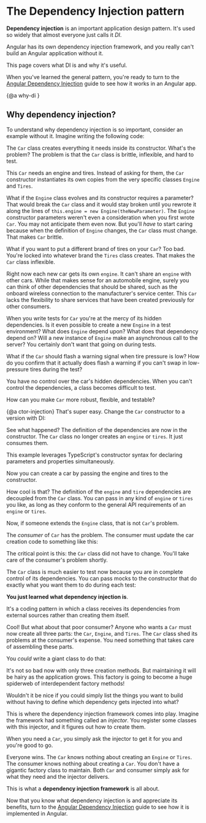 # The Dependency Injection pattern

**Dependency injection** is an important application design pattern.
It's used so widely that almost everyone just calls it _DI_.

Angular has its own dependency injection framework, and
you really can't build an Angular application without it.

This page covers what DI is and why it's useful.

When you've learned the general pattern, you're ready to turn to
the [Angular Dependency Injection](guide/dependency-injection) guide to see how it works in an Angular app.

{@a why-di }

## Why dependency injection?

To understand why dependency injection is so important, consider an example without it.
Imagine writing the following code:

<code-example path="dependency-injection/src/app/car/car-no-di.ts" region="car" title="src/app/car/car.ts (without DI)">
</code-example>

The `Car` class creates everything it needs inside its constructor.
What's the problem?
The problem is that the `Car` class is brittle, inflexible, and hard to test.

This `Car` needs an engine and tires. Instead of asking for them,
the `Car` constructor instantiates its own copies from
the very specific classes `Engine` and `Tires`.

What if the `Engine` class evolves and its constructor requires a parameter?
That would break the `Car` class and it would stay broken until you rewrote it along the lines of
`this.engine = new Engine(theNewParameter)`.
The `Engine` constructor parameters weren't even a consideration when you first wrote `Car`.
You may not anticipate them even now.
But you'll *have* to start caring because
when the definition of `Engine` changes, the `Car` class must change.
That makes `Car` brittle.

What if you want to put a different brand of tires on your `Car`? Too bad.
You're locked into whatever brand the `Tires` class creates. That makes the
`Car` class inflexible.

Right now each new car gets its own `engine`. It can't share an `engine` with other cars.
While that makes sense for an automobile engine,
surely you can think of other dependencies that should be shared, such as the onboard
wireless connection to the manufacturer's service center. This `Car` lacks the flexibility
to share services that have been created previously for other consumers.

When you write tests for `Car` you're at the mercy of its hidden dependencies.
Is it even possible to create a new `Engine` in a test environment?
What does `Engine` depend upon? What does that dependency depend on?
Will a new instance of `Engine` make an asynchronous call to the server?
You certainly don't want that going on during tests.

What if the `Car` should flash a warning signal when tire pressure is low?
How do you confirm that it actually does flash a warning
if you can't swap in low-pressure tires during the test?

You have no control over the car's hidden dependencies.
When you can't control the dependencies, a class becomes difficult to test.

How can you make `Car` more robust, flexible, and testable?

{@a ctor-injection}
That's super easy. Change the `Car` constructor to a version with DI:

<code-tabs>

  <code-pane title="src/app/car/car.ts (excerpt with DI)" path="dependency-injection/src/app/car/car.ts" region="car-ctor">
  </code-pane>

  <code-pane title="src/app/car/car.ts (excerpt without DI)" path="dependency-injection/src/app/car/car-no-di.ts" region="car-ctor">
  </code-pane>

</code-tabs>

See what happened? The definition of the dependencies are
now in the constructor.
The `Car` class no longer creates an `engine` or `tires`.
It just consumes them.

<div class="l-sub-section">

This example leverages TypeScript's constructor syntax for declaring
parameters and properties simultaneously.

</div>

Now you can create a car by passing the engine and tires to the constructor.

<code-example path="dependency-injection/src/app/car/car-creations.ts" region="car-ctor-instantiation" linenums="false">
</code-example>

How cool is that?
The definition of the `engine` and `tire` dependencies are
decoupled from the `Car` class.
You can pass in any kind of `engine` or `tires` you like, as long as they
conform to the general API requirements of an `engine` or `tires`.

Now, if someone extends the `Engine` class, that is not `Car`'s problem.

<div class="l-sub-section">

The _consumer_ of `Car` has the problem. The consumer must update the car creation code to
something like this:

<code-example path="dependency-injection/src/app/car/car-creations.ts" region="car-ctor-instantiation-with-param" linenums="false">

</code-example>

The critical point is this: the `Car` class did not have to change.
You'll take care of the consumer's problem shortly.

</div>

The `Car` class is much easier to test now because you are in complete control
of its dependencies.
You can pass mocks to the constructor that do exactly what you want them to do
during each test:

<code-example path="dependency-injection/src/app/car/car-creations.ts" region="car-ctor-instantiation-with-mocks" linenums="false">
</code-example>

**You just learned what dependency injection is**.

It's a coding pattern in which a class receives its dependencies from external
sources rather than creating them itself.

Cool! But what about that poor consumer?
Anyone who wants a `Car` must now
create all three parts: the `Car`, `Engine`, and `Tires`.
The `Car` class shed its problems at the consumer's expense.
You need something that takes care of assembling these parts.

You _could_ write a giant class to do that:

<code-example path="dependency-injection/src/app/car/car-factory.ts" title="src/app/car/car-factory.ts">
</code-example>

It's not so bad now with only three creation methods.
But maintaining it will be hairy as the application grows.
This factory is going to become a huge spiderweb of
interdependent factory methods!

Wouldn't it be nice if you could simply list the things you want to build without
having to define which dependency gets injected into what?

This is where the dependency injection framework comes into play.
Imagine the framework had something called an _injector_.
You register some classes with this injector, and it figures out how to create them.

When you need a `Car`, you simply ask the injector to get it for you and you're good to go.

<code-example path="dependency-injection/src/app/car/car-injector.ts" region="injector-call" title="src/app/car/car-injector.ts" linenums="false">
</code-example>

Everyone wins. The `Car` knows nothing about creating an `Engine` or `Tires`.
The consumer knows nothing about creating a `Car`.
You don't have a gigantic factory class to maintain.
Both `Car` and consumer simply ask for what they need and the injector delivers.

This is what a **dependency injection framework** is all about.

Now that you know what dependency injection is and appreciate its benefits,
turn to the [Angular Dependency Injection](guide/dependency-injection) guide to see how it is implemented in Angular.
